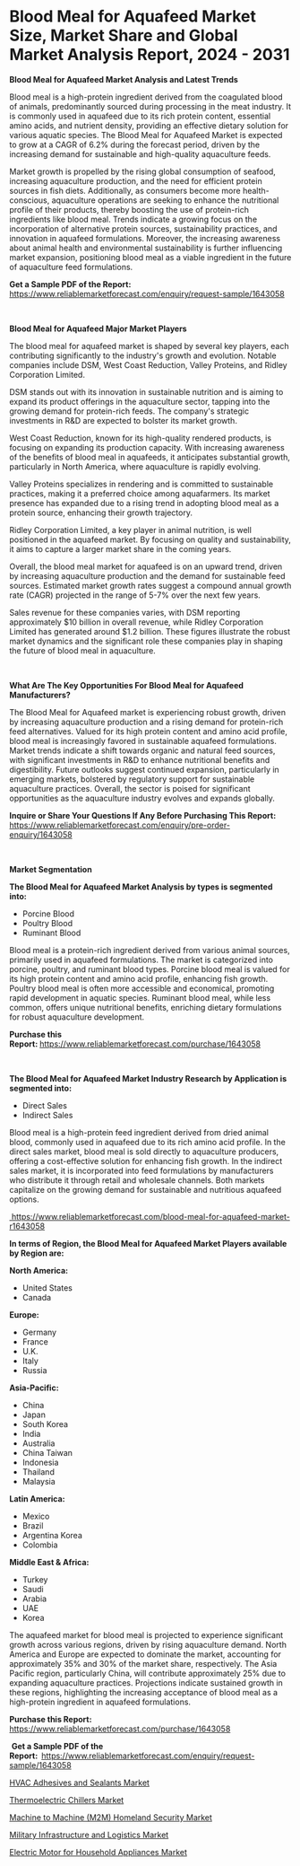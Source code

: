 <p><h1>Blood Meal for Aquafeed Market Size, Market Share and Global Market Analysis Report, 2024 - 2031</h1></p><p><strong>Blood Meal for Aquafeed Market Analysis and Latest Trends</strong></p>
<p><p>Blood meal is a high-protein ingredient derived from the coagulated blood of animals, predominantly sourced during processing in the meat industry. It is commonly used in aquafeed due to its rich protein content, essential amino acids, and nutrient density, providing an effective dietary solution for various aquatic species. The Blood Meal for Aquafeed Market is expected to grow at a CAGR of 6.2% during the forecast period, driven by the increasing demand for sustainable and high-quality aquaculture feeds.</p><p>Market growth is propelled by the rising global consumption of seafood, increasing aquaculture production, and the need for efficient protein sources in fish diets. Additionally, as consumers become more health-conscious, aquaculture operations are seeking to enhance the nutritional profile of their products, thereby boosting the use of protein-rich ingredients like blood meal. Trends indicate a growing focus on the incorporation of alternative protein sources, sustainability practices, and innovation in aquafeed formulations. Moreover, the increasing awareness about animal health and environmental sustainability is further influencing market expansion, positioning blood meal as a viable ingredient in the future of aquaculture feed formulations.</p></p>
<p><strong>Get a Sample PDF of the Report:&nbsp;</strong> <a href="https://www.reliablemarketforecast.com/enquiry/request-sample/1643058?utm_campaign=1108&utm_medium=2&utm_source=Github&utm_content=ia&utm_term=23102024&utm_id=blood-meal-for-aquafeed">https://www.reliablemarketforecast.com/enquiry/request-sample/1643058</a></p>
<p>&nbsp;</p>
<p><strong>Blood Meal for Aquafeed Major Market Players</strong></p>
<p><p>The blood meal for aquafeed market is shaped by several key players, each contributing significantly to the industry's growth and evolution. Notable companies include DSM, West Coast Reduction, Valley Proteins, and Ridley Corporation Limited. </p><p>DSM stands out with its innovation in sustainable nutrition and is aiming to expand its product offerings in the aquaculture sector, tapping into the growing demand for protein-rich feeds. The company's strategic investments in R&D are expected to bolster its market growth.</p><p>West Coast Reduction, known for its high-quality rendered products, is focusing on expanding its production capacity. With increasing awareness of the benefits of blood meal in aquafeeds, it anticipates substantial growth, particularly in North America, where aquaculture is rapidly evolving.</p><p>Valley Proteins specializes in rendering and is committed to sustainable practices, making it a preferred choice among aquafarmers. Its market presence has expanded due to a rising trend in adopting blood meal as a protein source, enhancing their growth trajectory.</p><p>Ridley Corporation Limited, a key player in animal nutrition, is well positioned in the aquafeed market. By focusing on quality and sustainability, it aims to capture a larger market share in the coming years.</p><p>Overall, the blood meal market for aquafeed is on an upward trend, driven by increasing aquaculture production and the demand for sustainable feed sources. Estimated market growth rates suggest a compound annual growth rate (CAGR) projected in the range of 5-7% over the next few years.</p><p>Sales revenue for these companies varies, with DSM reporting approximately $10 billion in overall revenue, while Ridley Corporation Limited has generated around $1.2 billion. These figures illustrate the robust market dynamics and the significant role these companies play in shaping the future of blood meal in aquaculture.</p></p>
<p>&nbsp;</p>
<p><strong>What Are The Key Opportunities For Blood Meal for Aquafeed Manufacturers?</strong></p>
<p><p>The Blood Meal for Aquafeed market is experiencing robust growth, driven by increasing aquaculture production and a rising demand for protein-rich feed alternatives. Valued for its high protein content and amino acid profile, blood meal is increasingly favored in sustainable aquafeed formulations. Market trends indicate a shift towards organic and natural feed sources, with significant investments in R&D to enhance nutritional benefits and digestibility. Future outlooks suggest continued expansion, particularly in emerging markets, bolstered by regulatory support for sustainable aquaculture practices. Overall, the sector is poised for significant opportunities as the aquaculture industry evolves and expands globally.</p></p>
<p><strong>Inquire or Share Your Questions If Any Before Purchasing This Report:</strong> <a href="https://www.reliablemarketforecast.com/enquiry/pre-order-enquiry/1643058?utm_campaign=1108&utm_medium=2&utm_source=Github&utm_content=ia&utm_term=23102024&utm_id=blood-meal-for-aquafeed">https://www.reliablemarketforecast.com/enquiry/pre-order-enquiry/1643058</a></p>
<p>&nbsp;</p>
<p><strong>Market Segmentation</strong></p>
<p><strong>The Blood Meal for Aquafeed Market Analysis by types is segmented into:</strong></p>
<p><ul><li>Porcine Blood</li><li>Poultry Blood</li><li>Ruminant Blood</li></ul></p>
<p><p>Blood meal is a protein-rich ingredient derived from various animal sources, primarily used in aquafeed formulations. The market is categorized into porcine, poultry, and ruminant blood types. Porcine blood meal is valued for its high protein content and amino acid profile, enhancing fish growth. Poultry blood meal is often more accessible and economical, promoting rapid development in aquatic species. Ruminant blood meal, while less common, offers unique nutritional benefits, enriching dietary formulations for robust aquaculture development.</p></p>
<p><strong>Purchase this Report:&nbsp;</strong><a href="https://www.reliablemarketforecast.com/purchase/1643058?utm_campaign=1108&utm_medium=2&utm_source=Github&utm_content=ia&utm_term=23102024&utm_id=blood-meal-for-aquafeed">https://www.reliablemarketforecast.com/purchase/1643058</a></p>
<p>&nbsp;</p>
<p><strong>The Blood Meal for Aquafeed Market Industry Research by Application is segmented into:</strong></p>
<p><ul><li>Direct Sales</li><li>Indirect Sales</li></ul></p>
<p><p>Blood meal is a high-protein feed ingredient derived from dried animal blood, commonly used in aquafeed due to its rich amino acid profile. In the direct sales market, blood meal is sold directly to aquaculture producers, offering a cost-effective solution for enhancing fish growth. In the indirect sales market, it is incorporated into feed formulations by manufacturers who distribute it through retail and wholesale channels. Both markets capitalize on the growing demand for sustainable and nutritious aquafeed options.</p></p>
<p><a href="https://www.reliablemarketforecast.com/blood-meal-for-aquafeed-market-r1643058?utm_campaign=1108&utm_medium=2&utm_source=Github&utm_content=ia&utm_term=23102024&utm_id=blood-meal-for-aquafeed">&nbsp;https://www.reliablemarketforecast.com/blood-meal-for-aquafeed-market-r1643058</a></p>
<p><strong>In terms of Region, the Blood Meal for Aquafeed Market Players available by Region are:</strong></p>
<p>
    <p> <strong> North America: </strong>
        <ul>
            <li>United States</li>
            <li>Canada</li>
        </ul>
        </p> 
    <p> <strong> Europe: </strong>
        <ul>
            <li>Germany</li>
            <li>France</li>
            <li>U.K.</li>
            <li>Italy</li>
            <li>Russia</li>
        </ul>
        </p> 
    <p> <strong> Asia-Pacific: </strong>
        <ul>
            <li>China</li>
            <li>Japan</li>
            <li>South Korea</li>
            <li>India</li>
            <li>Australia</li>
            <li>China Taiwan</li>
            <li>Indonesia</li>
            <li>Thailand</li>
            <li>Malaysia</li>
        </ul>
        </p> 
    <p> <strong> Latin America: </strong>
        <ul>
            <li>Mexico</li>
            <li>Brazil</li>
            <li>Argentina Korea</li>
            <li>Colombia</li>
        </ul>
        </p> 
    <p> <strong> Middle East & Africa: </strong>
        <ul>
            <li>Turkey</li>
            <li>Saudi</li>
            <li>Arabia</li>
            <li>UAE</li>
            <li>Korea</li>
        </ul>
    </p>
    </p>
<p><p>The aquafeed market for blood meal is projected to experience significant growth across various regions, driven by rising aquaculture demand. North America and Europe are expected to dominate the market, accounting for approximately 35% and 30% of the market share, respectively. The Asia Pacific region, particularly China, will contribute approximately 25% due to expanding aquaculture practices. Projections indicate sustained growth in these regions, highlighting the increasing acceptance of blood meal as a high-protein ingredient in aquafeed formulations.</p></p>
<p><strong>Purchase this Report: </strong><a href="https://www.reliablemarketforecast.com/purchase/1643058?utm_campaign=1108&utm_medium=2&utm_source=Github&utm_content=ia&utm_term=23102024&utm_id=blood-meal-for-aquafeed">https://www.reliablemarketforecast.com/purchase/1643058</a></p>
<p>&nbsp;<strong>Get a Sample PDF of the Report:&nbsp;&nbsp;</strong><a href="https://www.reliablemarketforecast.com/enquiry/request-sample/1643058?utm_campaign=1108&utm_medium=2&utm_source=Github&utm_content=ia&utm_term=23102024&utm_id=blood-meal-for-aquafeed">https://www.reliablemarketforecast.com/enquiry/request-sample/1643058</a></p>
<p><strong></strong></p>
<p><p><a href="https://github.com/nekolalrclippo/Market-Research-Report-List-1/blob/main/hvac-adhesives-and-sealants-market.md?utm_campaign=1108&utm_medium=2&utm_source=Github&utm_content=ia&utm_term=23102024&utm_id=blood-meal-for-aquafeed">HVAC Adhesives and Sealants Market</a></p><p><a href="https://issuu.com/reportprime-2/docs/thermoelectric-chillers-market-size_46623cd288668b?utm_campaign=1108&utm_medium=2&utm_source=Github&utm_content=ia&utm_term=23102024&utm_id=blood-meal-for-aquafeed">Thermoelectric Chillers Market</a></p><p><a href="https://www.linkedin.com/pulse/regional-adaptations-global-machine-m2m-homeland-security-jtzze?utm_campaign=1108&utm_medium=2&utm_source=Github&utm_content=ia&utm_term=23102024&utm_id=blood-meal-for-aquafeed">Machine to Machine (M2M) Homeland Security Market</a></p><p><a href="https://www.linkedin.com/pulse/military-infrastructure-logistics-market-size-share-analysis-czoef?utm_campaign=1108&utm_medium=2&utm_source=Github&utm_content=ia&utm_term=23102024&utm_id=blood-meal-for-aquafeed">Military Infrastructure and Logistics Market</a></p><p><a href="https://issuu.com/reportprime-2/docs/electric-motor-for-household-applia_f5233a7ca4bda5?utm_campaign=1108&utm_medium=2&utm_source=Github&utm_content=ia&utm_term=23102024&utm_id=blood-meal-for-aquafeed">Electric Motor for Household Appliances Market</a></p></p>